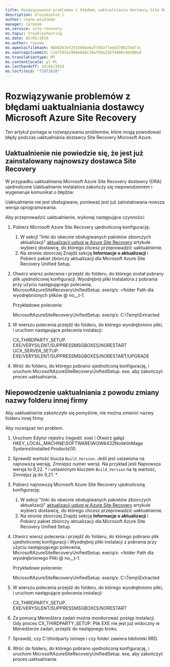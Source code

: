 ```yaml
---
title: Rozwiązywanie problemów z błędami uaktualniania dostawcy Site Recovery Microsoft Azure | Microsoft Docs
description: Zrozumienie i
author: rayne-wiselman
manager: carmonm
ms.service: site-recovery
ms.topic: troubleshooting
ms.date: 02/05/2019
ms.author: raynew
ms.openlocfilehash: 6bb8263e7291506be6af7d5af7eda5786274d73c
ms.sourcegitcommit: c2e7595a2966e84dc10afb9a22b74400c4b500ed
ms.translationtype: MT
ms.contentlocale: pl-PL
ms.lasthandoff: 10/05/2019
ms.locfileid: "71972618"
---
```

# <a name="troubleshoot-microsoft-azure-site-recovery-provider-upgrade-failures"></a>Rozwiązywanie problemów z błędami uaktualniania dostawcy Microsoft Azure Site Recovery

Ten artykuł pomaga w rozwiązywaniu problemów, które mogą powodować błędy podczas uaktualniania dostawcy Site Recovery Microsoft Azure.

## <a name="the-upgrade-fails-reporting-that-the-latest-site-recovery-provider-is-already-installed"></a>Uaktualnienie nie powiedzie się, że jest już zainstalowany najnowszy dostawca Site Recovery

W przypadku uaktualniania Microsoft Azure Site Recovery dostawcy (DRA) ujednolicone Uaktualnienie Instalatora zakończy się niepowodzeniem i wygeneruje komunikat o błędzie:

Uaktualnianie nie jest obsługiwane, ponieważ jest już zainstalowana nowsza wersja oprogramowania.

Aby przeprowadzić uaktualnienie, wykonaj następujące czynności:

1. Pobierz Microsoft Azure Site Recovery ujednoliconą konfigurację:
   1. W sekcji "linki do obecnie obsługiwanych pakietów zbiorczych aktualizacji" [aktualizacji usługi w Azure Site Recovery](service-updates-how-to.md##links-to-currently-supported-update-rollups) artykule wybierz dostawcę, do którego chcesz przeprowadzić uaktualnienie.
   2. Na stronie zbiorczej Znajdź sekcję **Informacje o aktualizacji** i Pobierz pakiet zbiorczy aktualizacji dla Microsoft Azure Site Recovery Unified Setup.

2. Otwórz wiersz polecenia i przejdź do folderu, do którego został pobrany plik ujednoliconej konfiguracji. Wyodrębnij pliki Instalatora z pobrania przy użyciu następującego polecenia, MicrosoftAzureSiteRecoveryUnifiedSetup. exe/q/x: &lt;folder Path dla wyodrębnionych plików @ no__t-1.
    
    Przykładowe polecenie:

    MicrosoftAzureSiteRecoveryUnifiedSetup. exe/q/x: C:\Temp\Extracted

3. W wierszu polecenia przejdź do folderu, do którego wyodrębniono pliki, i uruchom następujące polecenia instalacji:
   
    CX_THIRDPARTY_SETUP. EXE/VERYSILENT/SUPPRESSMSGBOXES/NORESTART UCX_SERVER_SETUP. EXE/VERYSILENT/SUPPRESSMSGBOXES/NORESTART/UPGRADE

1. Wróć do folderu, do którego pobrano ujednoliconą konfigurację, i uruchom MicrosoftAzureSiteRecoveryUnifiedSetup. exe, aby zakończyć proces uaktualniania. 

## <a name="upgrade-failure-due-to-the-3rd-party-folder-being-renamed"></a>Niepowodzenie uaktualniania z powodu zmiany nazwy folderu innej firmy

Aby uaktualnienie zakończyło się pomyślnie, nie można zmienić nazwy folderu innej firmy.

Aby rozwiązać ten problem.

1. Uruchom Edytor rejestru (regedit. exe) i Otwórz gałąź HKEY_LOCAL_MACHINE\SOFTWARE\WOW6432Node\InMage Systems\Installed Products\10.
1. Sprawdź wartość klucza `Build_Version`. Jeśli jest ustawiona na najnowszą wersję, Zmniejsz numer wersji. Na przykład jeśli Najnowsza wersja to 9,22. \* i ustawionym kluczem `Build_Version` na tę wartość, Zmniejsz ją do 9,21. \*.
1. Pobierz najnowszą Microsoft Azure Site Recovery ujednoliconą konfigurację:
   1. W sekcji "linki do obecnie obsługiwanych pakietów zbiorczych aktualizacji" [aktualizacji usługi w Azure Site Recovery](service-updates-how-to.md##links-to-currently-supported-update-rollups) artykule wybierz dostawcę, do którego chcesz przeprowadzić uaktualnienie.
   2. Na stronie zbiorczej Znajdź sekcję **Informacje o aktualizacji** i Pobierz pakiet zbiorczy aktualizacji dla Microsoft Azure Site Recovery Unified Setup.
1. Otwórz wiersz polecenia i przejdź do folderu, do którego pobrano plik ujednoliconej konfiguracji i Wyodrębnij pliki instalacji z pobrania przy użyciu następującego polecenia, MicrosoftAzureSiteRecoveryUnifiedSetup. exe/q/x: &lt;folder Path dla wyodrębnionego Pliki @ no__t-1.

    Przykładowe polecenie:

    MicrosoftAzureSiteRecoveryUnifiedSetup. exe/q/x: C:\Temp\Extracted

1. W wierszu polecenia przejdź do folderu, do którego wyodrębniono pliki, i uruchom następujące polecenia instalacji:
   
    CX_THIRDPARTY_SETUP. EXE/VERYSILENT/SUPPRESSMSGBOXES/NORESTART

1. Za pomocą Menedżera zadań można monitorować postęp instalacji. Gdy proces CX_THIRDPARTY_SETUP. Plik EXE nie jest już widoczny w Menedżerze zadań, przejdź do następnego kroku.
1. Sprawdź, czy C:\thirdparty istnieje i czy folder zawiera biblioteki RRD.
1. Wróć do folderu, do którego pobrano ujednoliconą konfigurację, i uruchom MicrosoftAzureSiteRecoveryUnifiedSetup. exe, aby zakończyć proces uaktualniania. 